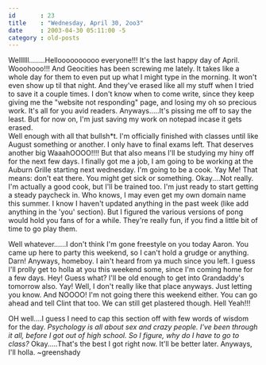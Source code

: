 ```yaml
---
id       : 23
title    : "Wednesday, April 30, 2oo3"
date     : 2003-04-30 05:11:00 -5
category : old-posts
---
```


Wellllll........Helloooooooooo  everyone!!!  It's the last happy day of April.  Wooohooo!!!  And Geocities has been screwing me lately.  It takes like a whole day for them to even put up what I might type in the morning.  It won't even show up til that night.  And they've erased like all my stuff when I tried to save it a couple times.  I don't know when to come write, since they keep giving me the "website not responding" page, and losing my oh so precious work.  It's all for you avid readers.  Anyways.....It's pissing me off to say the least.  But for now on, I'm just saving my work on notepad incase it gets erased.  <br />
Well enough with all that bullsh*t.  I'm officially finished with classes until like August something or another.  I only have to final exams left.  That deserves another big WaaahOOOO!!!!  But that also means I'll be studying my hiny off for the next few days.  I finally got me a job, I am going to be working at the Auburn Grille starting next wednesday.  I'm going to be a cook.  Yay Me!  That means: don't eat there.  You might get sick or something.  Okay....Not really.  I'm actually a good cook, but I'll be trained too.  I'm just ready to start getting a steady paycheck in.  Who knows, I may even get my own domain name this summer.  I know I haven't updated anything in the past week (like add anything in the 'you' section).  But I figured the various versions of pong would hold you fans of for a while.  They're really fun, if you find a little bit of time to go play them.

Well whatever......I don't think I'm gone freestyle on you today Aaron.  You came up here to party this weekend, so I can't hold a grudge or anything.  Darn!  Anyways, homeboy.  I ain't heard from ya much since you left.  I guess I'll prolly get to holla at you this weekend some, since I'm coming home for a few days.  Hey!  Guess what?  I'll be old enough to get into Grandaddy's tomorrow also.  Yay!  Well, I don't really like that place anyways.  Just letting you know.  And NOOOO!  I'm not going there this weekend either.  You can go ahead and tell Clint that too.  We can still get plastered though.  Hell Yeah!!!

OH well....I guess I need to cap this section off with few words of wisdom for the day.  <em> Psychology is all about sex and crazy people.  I've been through it all, before I got out of high school.  So I figure, why do I have to go to class?</em>  Okay.....That's the best I got right now.  It'll be better later.  Anyways, I'll holla.  ~greenshady
